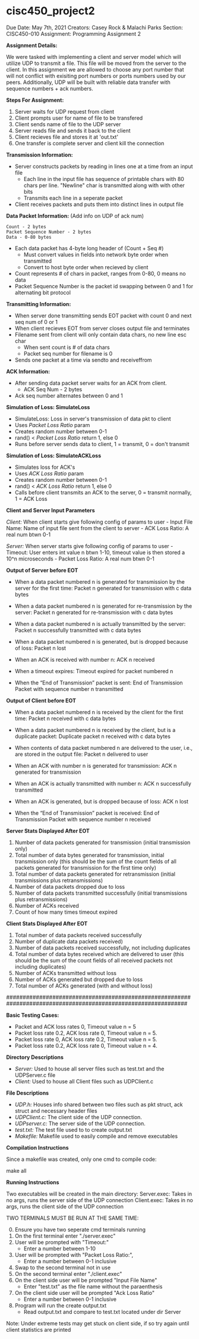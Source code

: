 # cisc450_project2

Due Date: 	May 7th, 2021
Creators:	Casey Rock & Malachi Parks
Section:	CISC450-010
Assignment:	Programming Assignment 2


**Assignment Details:**

We were tasked with implementing a client and server model which will utilize
UDP to transmit a file. This file will be moved from the server to the client.
In this assignment we are allowed to choose any port number that will not conflict
with exisiting port numbers or ports numbers used by our peers. Additionally, UDP will
be built with reliable data transfer with sequence numbers + ack numbers.


**Steps For Assignment:**

1) Server waits for UDP request from client
2) Client prompts user for name of file to be transfered
3) Client sends name of file to the UDP server
5) Server reads file and sends it back to the client
6) Client recieves file and stores it at 'out.txt'
7) One transfer is complete server and client kill the connection


**Transmission Information:**

* Server constructs packets by reading in lines one at a time from an input file
	- Each line in the input file has sequence of printable chars with 
	80 chars per line. "Newline" char is transmitted along with with other bits
	- Transmits each line in a seperate packet
* Client receives packets and puts them into distinct lines in output file


**Data Packet Information:** (Add info on UDP of ack num)

	Count - 2 bytes
	Packet Sequence Number - 2 bytes
	Data - 0-80 bytes

* Each data packet has 4-byte long header of (Count + Seq #)
	- Must convert values in fields into network byte order when transmitted
	- Convert to host byte order when recieved by client
* Count represents # of chars in packet, ranges from 0-80, 0 means no data
* Packet Sequence Number is the packet id swapping between 0
and 1 for alternating bit protocol


**Transmitting Information:**
* When server done transmitting sends EOT packet with count 0 and next seq num of 0 or 1
* When client recieves EOT from server closes output file and terminates
* Filename sent from client will only contain data chars, no new line esc char
	- When sent count is # of data chars
	- Packet seq number for filename is 0
* Sends one packet at a time via
sendto and receiveffrom


**ACK Information:**
* After sending data packet server waits for an ACK from client.
	- ACK Seq Num - 2 bytes
* Ack seq number alternates between
0 and 1


**Simulation of Loss: SimulateLoss**

* SimulateLoss: Loss in server's transmission of data pkt to client
* Uses _Packet_ _Loss_ _Ratio_ param
* Creates random number between 0-1
* rand() < _Packet_ _Loss_ _Ratio_  return 1, else 0
* Runs before server sends data to client, 1 = transmit, 0 = don't transmit


**Simulation of Loss: SimulateACKLoss**

* Simulates loss for ACK's
* Uses _ACK_ _Loss_ _Ratio_ param
* Creates random number between 0-1
* rand() < _ACK_ _Loss_ _Ratio_ return 1, else 0
* Calls before client transmits an ACK to the server, 0 = transmit normally, 1 = ACK Loss


**Client and Server Input Parameters**

_Client:_ When client starts give following config of params to user
	- Input File Name: Name of input file sent from the client to server
	- ACK Loss Ratio: A real num btwn 0-1

_Server:_ When server starts give following config of params to user
	- Timeout: User enters int value n btwn 1-10, timeout value is then stored a 10^n microseconds
	- Packet Loss Ratio: A real num btwn 0-1


**Output of Server before EOT**

* When a data packet numbered n is generated for transmission by the server for the first time:
Packet n generated for transmission with c data bytes

* When a data packet numbered n is generated for re-transmission by the server:
Packet n generated for re-transmission with c data bytes

* When a data packet numbered n is actually transmitted by the server:
Packet n successfully transmitted with c data bytes

* When a data packet numbered n is generated, but is dropped because of loss:
Packet n lost

* When an ACK is received with number n:
ACK n received

* When a timeout expires:
Timeout expired for packet numbered n

* When the “End of Transmission” packet is sent:
End of Transmission Packet with sequence number n transmitted


**Output of Client before EOT**

* When a data packet numbered n is received by the client for the first time:
Packet n received with c data bytes

* When a data packet numbered n is received by the client, but is a duplicate packet:
Duplicate packet n received with c data bytes

* When contents of data packet numbered n are delivered to the user, i.e., are stored in the output file:
Packet n delivered to user

* When an ACK with number n is generated for transmission:
ACK n generated for transmission

* When an ACK is actually transmitted with number n:
ACK n successfully transmitted

* When an ACK is generated, but is dropped because of loss:
ACK n lost

* When the “End of Transmission” packet is received:
End of Transmission Packet with sequence number n received


**Server Stats Displayed After EOT**

1. Number of data packets generated for transmission (initial transmission only)
2. Total number of data bytes generated for transmission, initial transmission only (this should be the sum of the count fields of all packets generated for transmission for the first time only)
3. Total number of data packets generated for retransmission (initial transmissions plus retransmissions)
4. Number of data packets dropped due to loss
5. Number of data packets transmitted successfully (initial transmissions plus retransmissions)
6. Number of ACKs received
7. Count of how many times timeout expired

**Client Stats Displayed After EOT**
1. Total number of data packets received successfully
2. Number of duplicate data packets received)
3. Number of data packets received successfully, not including duplicates
4. Total number of data bytes received which are delivered to user (this should be the sum of the count fields of all received packets not including duplicates)
5. Number of ACKs transmitted without loss
6. Number of ACKs generated but dropped due to loss
7. Total number of ACKs generated (with and without loss)


###############################################################################################################

**Basic Testing Cases:**
* Packet and ACK loss rates 0, Timeout value n = 5
* Packet loss rate 0.2, ACK loss rate 0, Timeout value n = 5.
* Packet loss rate 0, ACK loss rate 0.2, Timeout value n = 5.
* Packet loss rate 0.2, ACK loss rate 0, Timeout value n = 4.


**Directory Descriptions**

* _Server:_ Used to house all server files such as test.txt and the UDPServer.c file
* _Client:_ Used to house all Client files such as UDPClient.c


**File Descriptions**

* _UDP.h:_ Houses info shared between two files such as pkt struct, ack struct and necessary header files
* _UDPClient.c:_ The client side of the UDP connection.
* _UDPserver.c:_ The server side of the UDP connection.
* _test.txt:_ The test file used to to create output.txt
* _Makefile:_ Makefile used to easily compile and remove executables


**Compilation Instructions**

Since a makefile was created, only one cmd to compile code:

make all


**Running Instructions**

Two executables will be created in the main directory:
	Server.exec: Takes in no args, runs the server side of the UDP connection
	Client.exec: Takes in no args, runs the client side of the UDP connection

TWO TERMINALS MUST BE RUN AT THE SAME TIME:

0. Ensure you have two seperate cmd terminals running
1. On the first terminal enter "./server.exec"
2. User will be prompted with "Timeout:"
	 - Enter a number between 1-10
3. User will be prompted with "Packet Loss Ratio:", 
	 - Enter a number between 0-1 inclusive
4. Swap to the second terminal not in use
5. On the second terminal enter "./client.exec"
6. On the client side user will be prompted "Input File Name"
	 - Enter "test.txt" as the file name without the paraenthesis
7. On the client side user will be prompted "Ack Loss Ratio"
	 - Enter a number between 0-1 inclusive
8. Program will run the create output.txt
	 - Read output.txt and compare to test.txt located under dir Server

Note: Under extreme tests may get stuck on client side, if so try again until client statistics are printed